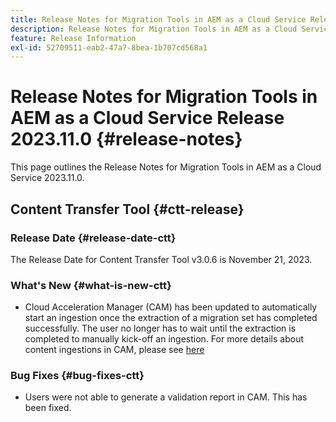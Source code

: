```yaml
---
title: Release Notes for Migration Tools in AEM as a Cloud Service Release 2023.11.0
description: Release Notes for Migration Tools in AEM as a Cloud Service Release 2023.11.0
feature: Release Information
exl-id: 52709511-eab2-47a7-8bea-1b707cd568a1
---
```

# Release Notes for Migration Tools in AEM as a Cloud Service Release 2023.11.0 {#release-notes}

This page outlines the Release Notes for Migration Tools in AEM as a Cloud Service 2023.11.0.

## Content Transfer Tool {#ctt-release}

### Release Date {#release-date-ctt}

The Release Date for Content Transfer Tool v3.0.6 is November 21, 2023.

### What's New {#what-is-new-ctt}

* Cloud Acceleration Manager (CAM) has been updated to automatically start an ingestion once the extraction of a migration set has completed successfully.  The user no longer has to wait until the extraction is completed to manually kick-off an ingestion. For more details about content ingestions in CAM, please see [here](https://experienceleague.adobe.com/docs/experience-manager-cloud-service/content/migration-journey/cloud-migration/content-transfer-tool/ingesting-content.html#ingestion-process)

### Bug Fixes {#bug-fixes-ctt}

* Users were not able to generate a validation report in CAM. This has been fixed.
